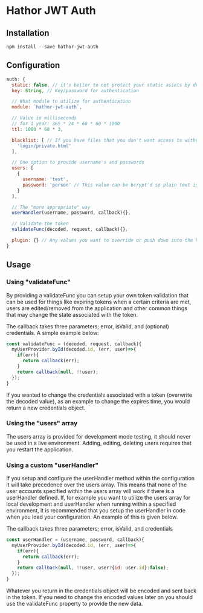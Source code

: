 Hathor JWT Auth
===

Installation
---

```
npm install --save hathor-jwt-auth
```

Configuration
---

```js
auth: {
  static: false, // it's better to not protect your static assets by default
  key: String, // Key/password for authentication

  // What module to utilize for authentication
  module: `hathor-jwt-auth`,

  // Value in milliseconds
  // for 1 year: 365 * 24 * 60 * 60 * 1000
  ttl: 1000 * 60 * 3,

  blacklist: [ // If you have files that you don't want access to without auth, then blacklist them
    'login/private.html'
  ],

  // One option to provide username's and passwords
  users: [
    {
      username: 'test',
      password: 'person' // This value can be bcrypt'd so plain text isn't ever shown
    }
  ],

  // The "more appropriate" way
  userHandler(username, password, callback){},

  // Validate the token
  validateFunc(decoded, request, callback){},

  plugin: {} // Any values you want to override or push down into the hapi-auth-jwt2 module
}
```

Usage
---

### Using "validateFunc"

By providing a validateFunc you can setup your own token validation that can be used for things like expiring tokens when a certain criteria are met, users are edited/removed from the application and other common things that may change the state associated with the token.

The callback takes three parameters; error, isValid, and (optional) credentials.  A simple example below:

```js
const validateFunc = (decoded, request, callback){
  myUserProvider.byId(decoded.id, (err, user)=>{
    if(err){
      return callback(err);
    }
    return callback(null, !!user);
  });
}
```

If you wanted to change the credentials associated with a token (overwrite the decoded value), as an example to change the expires time, you would return a new credentials object.

### Using the "users" array

The users array is provided for development mode testing, it should never be used in a live environment.  Adding, editing, deleting users requires that you restart the application.

### Using a custom "userHandler"

If you setup and configure the userHandler method within the configuration it will take precedence over the users array.  This means that none of the user accounts specified within the users array will work if there is a userHandler defined.  If, for example you want to utilize the users array for local development and userHandler when running within a specified environment, it is recommended that you setup the userHandler in code when you load your configuration.  An example of this is given below.

The callback takes three parameters; error, isValid, and credentials

```js
const userHandler = (username, password, callback){
  myUserProvider.byId(decoded.id, (err, user)=>{
    if(err){
      return callback(err);
    }
    return callback(null, !!user, user?{id: user.id}:false);
  });
}
```

Whatever you return in the credentials object will be encoded and sent back in the token.  If you need to change the encoded values later on you should use the validateFunc property to provide the new data.
